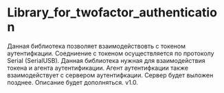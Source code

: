 # Library_for_twofactor_authentication
Данная библиотека позволяет взаимодействовть с токеном аутентифкации.
Соедниение с токеном осуществляется по протоколу Serial (SerialUSB).
Данная библиотека нужная для взаимодействия токена и агента аутентификации.
Агент аутентифкации также взаимодействует с сервером аутентифкации.
Сервер будет выложен позднее.
Описание будет дополняться.
v1.0.
